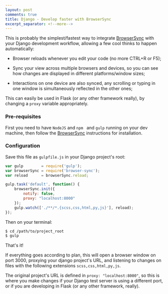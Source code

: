 ```yaml
---
layout: post
comments: true
title: Django - Develop faster with BrowserSync
excerpt_separator: <!--more-->
---
```


This is probably the simplest/fastest way to integrate [BrowserSync](https://www.browsersync.io/) with your Django development workflow, allowing a few cool thinks to happen automatically:

- Browser reloads whenever you edit your code (no more CTRL+R or F5);

- Sync your view across multiple browsers and devices, so you can see how changes are displayed in different platforms/window sizes;

- Interactions on one device are also synced, any scrolling or typing in one window is simultaneously reflected in the other ones;

This can easily be used in Flask (or any other framework really), by changing a `proxy` variable appropriately.

<!--more-->

### Pre-requisites

First you need to have `NodeJS` and `npm ` and `gulp` running on your dev machine, then follow the [BrowserSync](https://www.browsersync.io/docs/gulp/) instructions for installation.

### Configuration

Save this file as `gulpfile.js` in your Django project's root:

```js
var gulp        = require('gulp');
var browserSync = require('browser-sync');
var reload      = browserSync.reload;

gulp.task('default', function() {
    browserSync.init({
        notify: false,
        proxy: "localhost:8000"
    });
    gulp.watch(['./**/*.{scss,css,html,py,js}'], reload);
});
```

Then on your terminal:

```sh
$ cd /path/to/project_root
$ gulp
```

That's it!

If everything goes according to plan, this will open a browser window on port 3000, proxying your django project's URL, and listening to changes on files with the following extensions `scss,css,html,py,js`.

The original project's URL is defined in `proxy: "localhost:8000"`, so this is where you make changes if your Django test server is using a different port, or if you are developing in Flask (or any other framework, really).


